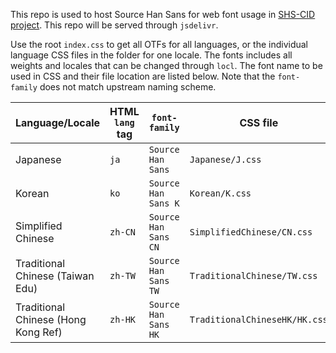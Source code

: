 This repo is used to host Source Han Sans for web font usage in [SHS-CID project](https://nightfurysl2001.github.io/shs-cid). This repo will be served through `jsdelivr`.

Use the root `index.css` to get all OTFs for all languages, or the individual language CSS files in the folder for one locale. The fonts includes all weights and locales that can be changed through `locl`. The font name to be used in CSS and their file location are listed below. Note that the `font-family` does not match upstream naming scheme.

| Language/Locale                     | HTML `lang` tag | `font-family`        | CSS file                      |
|-------------------------------------|-----------------|----------------------|-------------------------------|
| Japanese                            | `ja`            | `Source Han Sans`    | `Japanese/J.css`              |
| Korean                              | `ko`            | `Source Han Sans K`  | `Korean/K.css`                |
| Simplified Chinese                  | `zh-CN`         | `Source Han Sans CN` | `SimplifiedChinese/CN.css`    |
| Traditional Chinese (Taiwan Edu)    | `zh-TW`         | `Source Han Sans TW` | `TraditionalChinese/TW.css`   |
| Traditional Chinese (Hong Kong Ref) | `zh-HK`         | `Source Han Sans HK` | `TraditionalChineseHK/HK.css` |